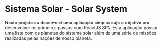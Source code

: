 # Sistema Solar - Solar System

Neste projeto eu desenvolvi uma aplicação simples cujo o objetivo era desenvolver os primeiros passos com ReactJS SPA. Esta aplicação possui uma lista com os planetas do sistema solar além de uma série de missões realizadas pelas nações de nosso planeta.